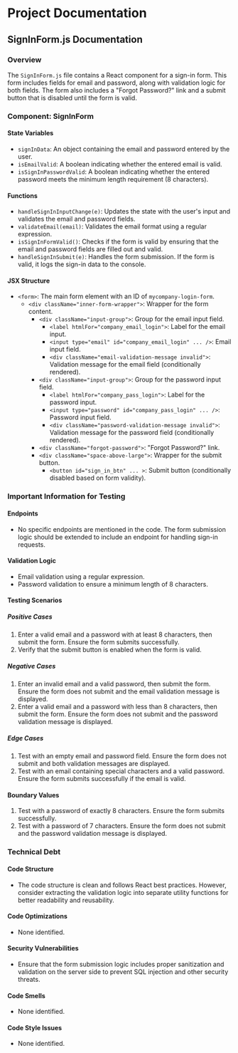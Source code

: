 # Project Documentation

## SignInForm.js Documentation

### Overview

The `SignInForm.js` file contains a React component for a sign-in form. This form includes fields for email and password, along with validation logic for both fields. The form also includes a "Forgot Password?" link and a submit button that is disabled until the form is valid.

### Component: SignInForm

#### State Variables

- `signInData`: An object containing the email and password entered by the user.
- `isEmailValid`: A boolean indicating whether the entered email is valid.
- `isSignInPasswordValid`: A boolean indicating whether the entered password meets the minimum length requirement (8 characters).

#### Functions

- `handleSignInInputChange(e)`: Updates the state with the user's input and validates the email and password fields.
- `validateEmail(email)`: Validates the email format using a regular expression.
- `isSignInFormValid()`: Checks if the form is valid by ensuring that the email and password fields are filled out and valid.
- `handleSignInSubmit(e)`: Handles the form submission. If the form is valid, it logs the sign-in data to the console.

#### JSX Structure

- `<form>`: The main form element with an ID of `mycompany-login-form`.
  - `<div className="inner-form-wrapper">`: Wrapper for the form content.
    - `<div className="input-group">`: Group for the email input field.
      - `<label htmlFor="company_email_login">`: Label for the email input.
      - `<input type="email" id="company_email_login" ... />`: Email input field.
      - `<div className="email-validation-message invalid">`: Validation message for the email field (conditionally rendered).
    - `<div className="input-group">`: Group for the password input field.
      - `<label htmlFor="company_pass_login">`: Label for the password input.
      - `<input type="password" id="company_pass_login" ... />`: Password input field.
      - `<div className="password-validation-message invalid">`: Validation message for the password field (conditionally rendered).
    - `<div className="forgot-password">`: "Forgot Password?" link.
    - `<div className="space-above-large">`: Wrapper for the submit button.
      - `<button id="sign_in_btn" ... >`: Submit button (conditionally disabled based on form validity).

### Important Information for Testing

#### Endpoints
- No specific endpoints are mentioned in the code. The form submission logic should be extended to include an endpoint for handling sign-in requests.

#### Validation Logic
- Email validation using a regular expression.
- Password validation to ensure a minimum length of 8 characters.

#### Testing Scenarios

##### Positive Cases
1. Enter a valid email and a password with at least 8 characters, then submit the form. Ensure the form submits successfully.
2. Verify that the submit button is enabled when the form is valid.

##### Negative Cases
1. Enter an invalid email and a valid password, then submit the form. Ensure the form does not submit and the email validation message is displayed.
2. Enter a valid email and a password with less than 8 characters, then submit the form. Ensure the form does not submit and the password validation message is displayed.

##### Edge Cases
1. Test with an empty email and password field. Ensure the form does not submit and both validation messages are displayed.
2. Test with an email containing special characters and a valid password. Ensure the form submits successfully if the email is valid.

#### Boundary Values
1. Test with a password of exactly 8 characters. Ensure the form submits successfully.
2. Test with a password of 7 characters. Ensure the form does not submit and the password validation message is displayed.

### Technical Debt

#### Code Structure
- The code structure is clean and follows React best practices. However, consider extracting the validation logic into separate utility functions for better readability and reusability.

#### Code Optimizations
- None identified.

#### Security Vulnerabilities
- Ensure that the form submission logic includes proper sanitization and validation on the server side to prevent SQL injection and other security threats.

#### Code Smells
- None identified.

#### Code Style Issues
- None identified.
